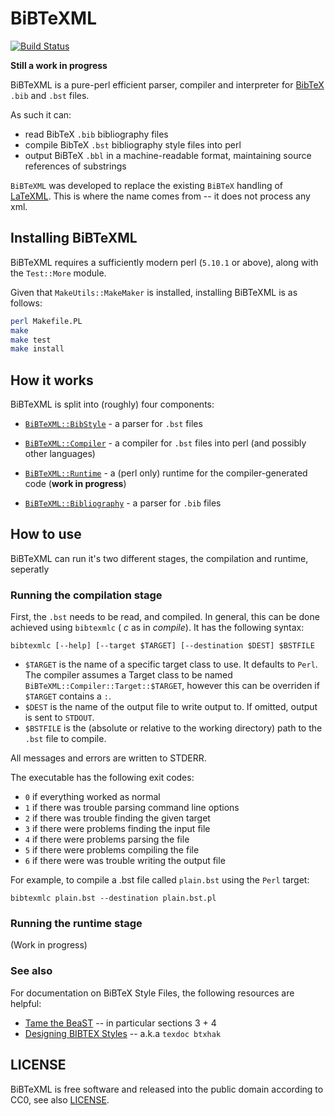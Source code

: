# BiBTeXML

[![Build Status](https://travis-ci.org/tkw1536/BibTeXML.svg?branch=master)](https://travis-ci.org/tkw1536/BibTeXML)

__Still a work in progress__

BiBTeXML is a pure-perl efficient parser, compiler and interpreter for [BibTeX](http://www.bibtex.org) `.bib` and `.bst` files. 

As such it can:
* read BibTeX `.bib` bibliography files
* compile BibTeX `.bst` bibliography style files into perl
* output BiBTeX `.bbl` in a machine-readable format, maintaining source references of substrings


`BiBTeXML` was developed to replace the existing `BiBTeX` handling of [LaTeXML](https://dlmf.nist.gov/LaTeXML/). 
This is where the name comes from -- it does not process any xml.

## Installing BiBTeXML

BiBTeXML requires a sufficiently modern perl (`5.10.1` or above), along with the `Test::More` module. 

Given that `MakeUtils::MakeMaker` is installed, installing BiBTeXML is as follows:

```bash
perl Makefile.PL
make
make test
make install
```

## How it works

BiBTeXML is split into (roughly) four components:

* [`BiBTeXML::BibStyle`](lib/BiBTeXML/BibStyle/) - a parser for `.bst` files
* [`BiBTeXML::Compiler`](lib/BiBTeXML/Compiler/) - a compiler for `.bst` files into perl (and possibly other languages)

* [`BiBTeXML::Runtime`](lib/BiBTeXML/Runtime/) - a (perl only) runtime for the compiler-generated code (__work in progress__)
* [`BiBTeXML::Bibliography`](lib/BiBTeXML/Bibliography/) - a parser for `.bib` files

## How to use

BiBTeXML can run it's two different stages, the compilation and runtime, seperatly


### Running the compilation stage

First, the `.bst` needs to be read, and compiled. 
In general, this can be done achieved using `bibtexmlc` ( *c* as in *compile*). 
It has the following syntax:

```
bibtexmlc [--help] [--target $TARGET] [--destination $DEST] $BSTFILE 
```

- `$TARGET` is the name of a specific target class to use. It defaults to `Perl`. The compiler assumes a Target class to be named `BiBTeXML::Compiler::Target::$TARGET`, however this can be overriden if `$TARGET` contains a `:`. 
- `$DEST` is the name of the output file to write output to. If omitted, output is sent to `STDOUT`. 
- `$BSTFILE` is the (absolute or relative to the working directory) path to the `.bst` file to compile. 

All messages and errors are written to STDERR. 

The executable has the following exit codes:
- `0` if everything worked as normal
- `1` if there was trouble parsing command line options
- `2` if there was trouble finding the given target
- `3` if there were problems finding the input file
- `4` if there were problems parsing the file
- `5` if there were problems compiling the file
- `6` if there were was trouble writing the output file 


For example, to compile a .bst file called `plain.bst` using the `Perl` target:

```
bibtexmlc plain.bst --destination plain.bst.pl
```


### Running the runtime stage

(Work in progress)


### See also

For documentation on BiBTeX Style Files, the following resources are helpful:

* [Tame the BeaST](http://mirrors.ctan.org/info/bibtex/tamethebeast/ttb_en.pdf) -- in particular sections 3 + 4
* [Designing BIBTEX Styles](http://mirrors.ctan.org/biblio/bibtex/base/btxhak.pdf) -- a.k.a `texdoc btxhak`

## LICENSE

BiBTeXML is free software and released into the public domain according to CC0, see also [LICENSE](LICENSE). 